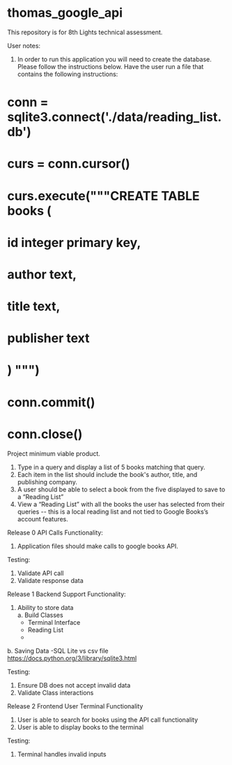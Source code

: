 # thomas_google_api
This repository is for 8th Lights technical assessment. 

User notes:
1. In order to run this application you will need to create the database. Please follow the instructions below. Have the user run a file that contains the following instructions:
# conn = sqlite3.connect('./data/reading_list.db')
# curs = conn.cursor()
# curs.execute("""CREATE TABLE books (
#     id integer primary key,
#     author text,
#     title text,
#     publisher text
#     ) """)
# conn.commit()
# conn.close()


Project minimum viable product.
1. Type in a query and display a list of 5 books matching that query.
2. Each item in the list should include the book's author, title, and publishing company.
3. A user should be able to select a book from the five displayed to save to a “Reading List”
4. View a “Reading List” with all the books the user has selected from their queries -- this is a local reading list and not tied to Google Books’s account features.

Release 0 API Calls
Functionality:
1. Application files should make calls to google books API.

Testing:
1. Validate API call
2. Validate response data

Release 1 Backend Support
Functionality:
1. Ability to store data  
  a. Build Classes
    - Terminal Interface
    - Reading List
    - 
  b. Saving Data
    -SQL Lite vs csv file
    https://docs.python.org/3/library/sqlite3.html

Testing:
1. Ensure DB does not accept invalid data
2. Validate Class interactions

Release 2 Frontend User Terminal
Functionality
1. User is able to search for books using the API call functionality
2. User is able to display books to the terminal

Testing:
1. Terminal handles invalid inputs
